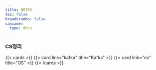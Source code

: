 ```yaml
---
title: NOTES
toc: false
breadcrumbs: false
cascade:
  type: docs
---
```


### CS정리

{{< cards >}}
  {{< card link="kafka" title="Kafka" >}}
  {{< card link="os" title="OS" >}}
{{< /cards >}}
